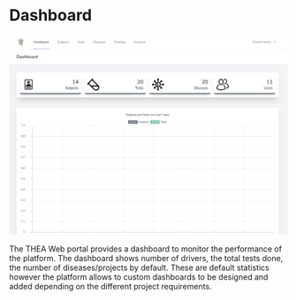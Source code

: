 # Dashboard 

![THEA Web Portal Dashboard](images/dashboard.png?raw=true "THEA Web Portal Dashboard")

The THEA Web portal provides a dashboard to monitor the performance of the platform. 
The dashboard shows number of drivers, the total tests done, the number of diseases/projects 
by default. These are default statistics however the platform allows to custom dashboards to 
be designed and added depending on the different project requirements. 